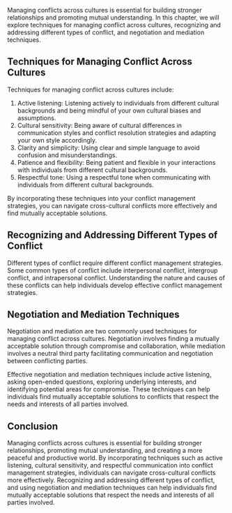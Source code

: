 
Managing conflicts across cultures is essential for building stronger relationships and promoting mutual understanding. In this chapter, we will explore techniques for managing conflict across cultures, recognizing and addressing different types of conflict, and negotiation and mediation techniques.

Techniques for Managing Conflict Across Cultures
------------------------------------------------

Techniques for managing conflict across cultures include:

1. Active listening: Listening actively to individuals from different cultural backgrounds and being mindful of your own cultural biases and assumptions.
2. Cultural sensitivity: Being aware of cultural differences in communication styles and conflict resolution strategies and adapting your own style accordingly.
3. Clarity and simplicity: Using clear and simple language to avoid confusion and misunderstandings.
4. Patience and flexibility: Being patient and flexible in your interactions with individuals from different cultural backgrounds.
5. Respectful tone: Using a respectful tone when communicating with individuals from different cultural backgrounds.

By incorporating these techniques into your conflict management strategies, you can navigate cross-cultural conflicts more effectively and find mutually acceptable solutions.

Recognizing and Addressing Different Types of Conflict
------------------------------------------------------

Different types of conflict require different conflict management strategies. Some common types of conflict include interpersonal conflict, intergroup conflict, and intrapersonal conflict. Understanding the nature and causes of these conflicts can help individuals develop effective conflict management strategies.

Negotiation and Mediation Techniques
------------------------------------

Negotiation and mediation are two commonly used techniques for managing conflict across cultures. Negotiation involves finding a mutually acceptable solution through compromise and collaboration, while mediation involves a neutral third party facilitating communication and negotiation between conflicting parties.

Effective negotiation and mediation techniques include active listening, asking open-ended questions, exploring underlying interests, and identifying potential areas for compromise. These techniques can help individuals find mutually acceptable solutions to conflicts that respect the needs and interests of all parties involved.

Conclusion
----------

Managing conflicts across cultures is essential for building stronger relationships, promoting mutual understanding, and creating a more peaceful and productive world. By incorporating techniques such as active listening, cultural sensitivity, and respectful communication into conflict management strategies, individuals can navigate cross-cultural conflicts more effectively. Recognizing and addressing different types of conflict, and using negotiation and mediation techniques can help individuals find mutually acceptable solutions that respect the needs and interests of all parties involved.
